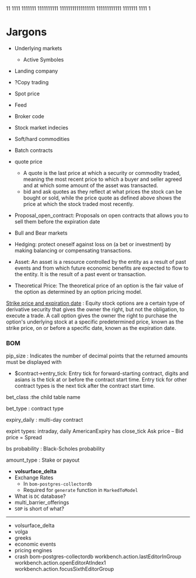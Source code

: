 11
1111
1111111
1111111111
11111111111111111
111111111111
1111111
1111
1





# Jargons
- Underlying markets
	- Active Symboles
- Landing company
- ?Copy trading
- Spot price
- Feed
- Broker code
- Stock market indecies
- Soft/hard commodities
- Batch contracts
- quote price
	- A quote is the last price at which a security or commodity traded, meaning the most recent price to which a buyer and seller agreed and at which some amount of the asset was transacted.
	- bid and ask quotes as they reflect at what prices the stock can be bought or sold, while the price quote as defined above shows the price at which the stock traded most recently.

- Proposal_open_contract: Proposals on open contracts that allows you to sell them before the expiration date
- Bull and Bear markets
- Hedging: protect oneself against loss on (a bet or investment) by making balancing or compensating transactions.
- Asset: An asset is a resource controlled by the entity as a result of past events and from which future economic benefits are expected to flow to the entity. It is the result of a past event or transaction.
- Theoretical Price: The theoretical price of an option is the fair value of the option as determined by an option pricing model.

[Strike price and expiration date](https://www.investopedia.com/articles/stock-analysis/081916/volatility-surface-explained.asp)
: Equity stock options are a certain type of derivative security that gives the owner the right, but not the obligation, to execute a trade. A call option gives the owner the right to purchase the option's underlying stock at a specific predetermined price, known as the strike price, on or before a specific date, known as the expiration date.

### BOM
pip_size
: Indicates the number of decimal points that the returned amounts must be displayed with

- $contract->entry_tick: Entry tick for forward-starting contract, digits and asians is the tick at or before the contract start time. Entry tick for other contract types is the next tick after the contract start time.

bet_class
:the child table name

bet_type
: contract type

expiry_daily
: multi-day contract

expirt types: intraday, daily
AmericanExpiry has close_tick
Ask price – Bid price = Spread

bs probability
: Black-Scholes probability

amount_type
: Stake or payout

- **volsurface_delta**
- Exchange Rates
	- In `bom-postgres-collectordb`
	- Required for `generate` function in `MarkedToModel`
- What is `DC` database?
- multi_barrier_offerings
- `S0P` is short of what?

----


- volsurface_delta
- volga
- greeks
- economic events
- pricing engines
- crash bom-postgres-collectordb
workbench.action.lastEditorInGroup
workbench.action.openEditorAtIndex1
workbench.action.focusSixthEditorGroup
